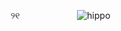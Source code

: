 ⁭ 　　　　　୨୧⁭ 　　　　　　
![hippo](https://64.media.tumblr.com/9fc0de2751a0ecdaac633ac4f7934489/483b3b871c57ed9e-a7/s250x400/4b5d4b75674a06ae03a1b16a26af1929ec641ab6.gifv)
